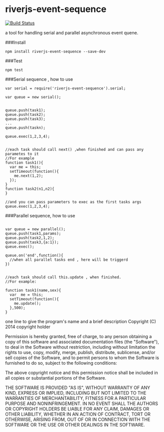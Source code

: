 riverjs-event-sequence
======================
[![Build Status](https://travis-ci.org/zhang-ning/riverjs-event-sequence.png?branch=master)](https://travis-ci.org/zhang-ning/riverjs-event-sequence)

a tool for handling serial and parallel asynchronous event quene.


###Install

```
npm install riverjs-event-sequence --save-dev
```

###Test

```
npm test
```



###Serial sequence , how to use

```
var serial = require('riverjs-event-sequence').serial;

var queue = new serial();


queue.push(task1);
queue.push(task2);
queue.push(task3);
...
queue.push(taskn);

queue.exec(1,2,3,4);


//each task should call next() ,when finished and can pass any parametes to it
//For example
function task1(){
  var me = this;
  setTimeout(function(){
    me.next(1,2);
  });
}
function task2(n1,n2){
}

//and you can pass parameters to exec as the first tasks args
queue.exec(1,2,3,4);

```


###Parallel sequence, how to use

```

var queue = new parallel();
queue.push(task1,params);
queue.push(task2,1,2);
queue.push(task3,{a:1});
queue.exec();

queue.on('end',function(){
  //when all parallel tasks end , here will be triggerd
})


//each task should call this.update , when finished.
//For example:

function task1(name,sex){
  var  me = this;
  setTimeout(function(){
    me.update();
  },500);
}

```


one line to give the program's name and a brief description
Copyright (C) 2014 copyright holder

Permission is hereby granted, free of charge, to any person obtaining
a copy of this software and associated documentation files (the "Software"),
to deal in the Software without restriction, including without limitation
the rights to use, copy, modify, merge, publish, distribute, sublicense,
and/or sell copies of the Software, and to permit persons to whom the
Software is furnished to do so, subject to the following conditions:

The above copyright notice and this permission notice shall be included
in all copies or substantial portions of the Software.

THE SOFTWARE IS PROVIDED "AS IS", WITHOUT WARRANTY OF ANY KIND,
EXPRESS OR IMPLIED, INCLUDING BUT NOT LIMITED TO THE WARRANTIES
OF MERCHANTABILITY, FITNESS FOR A PARTICULAR PURPOSE AND NONINFRINGEMENT.
IN NO EVENT SHALL THE AUTHORS OR COPYRIGHT HOLDERS BE LIABLE FOR ANY CLAIM,
DAMAGES OR OTHER LIABILITY, WHETHER IN AN ACTION OF CONTRACT,
TORT OR OTHERWISE, ARISING FROM, OUT OF OR IN CONNECTION WITH THE SOFTWARE
OR THE USE OR OTHER DEALINGS IN THE SOFTWARE.


